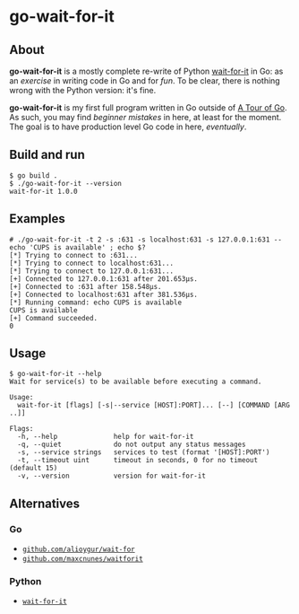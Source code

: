 # go-wait-for-it

## About

**go-wait-for-it** is a mostly complete re-write of
Python [wait-for-it](https://github.com/clarketm/wait-for-it)
in Go: as an *exercise* in writing code in Go and for *fun*.
To be clear, there is nothing wrong with the Python version: it's fine.

**go-wait-for-it** is my first full program written in Go
outside of [A Tour of Go](https://tour.golang.org/).
As such, you may find *beginner mistakes* in here, at least for the moment.
The goal is to have production level Go code in here, *eventually*.


## Build and run

```console
$ go build .
$ ./go-wait-for-it --version
wait-for-it 1.0.0
```


## Examples

```
# ./go-wait-for-it -t 2 -s :631 -s localhost:631 -s 127.0.0.1:631 -- echo 'CUPS is available' ; echo $?
[*] Trying to connect to :631...
[*] Trying to connect to localhost:631...
[*] Trying to connect to 127.0.0.1:631...
[+] Connected to 127.0.0.1:631 after 201.653µs.
[+] Connected to :631 after 158.548µs.
[+] Connected to localhost:631 after 381.536µs.
[*] Running command: echo CUPS is available
CUPS is available
[+] Command succeeded.
0
```


## Usage

```console
$ go-wait-for-it --help
Wait for service(s) to be available before executing a command.

Usage:
  wait-for-it [flags] [-s|--service [HOST]:PORT]... [--] [COMMAND [ARG ..]]

Flags:
  -h, --help              help for wait-for-it
  -q, --quiet             do not output any status messages
  -s, --service strings   services to test (format '[HOST]:PORT')
  -t, --timeout uint      timeout in seconds, 0 for no timeout (default 15)
  -v, --version           version for wait-for-it
```


## Alternatives

### Go

- [`github.com/alioygur/wait-for`](https://github.com/alioygur/wait-for)
- [`github.com/maxcnunes/waitforit`](https://github.com/maxcnunes/waitforit)


### Python

- [`wait-for-it`](https://github.com/clarketm/wait-for-it)
